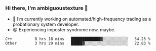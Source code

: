 ### Hi there, I'm ambiguoustexture 👋

<!--
**ambiguoustexture/ambiguoustexture** is a ✨ _special_ ✨ repository because its `README.md` (this file) appears on your GitHub profile.

Here are some ideas to get you started:
-->
- 🔭 I’m currently working on automated/high-frequency trading as a probationary system developer.
- :worried: Experiencing imposter syndrome now, maybe.

<!--START_SECTION:waka-->

```text
C++          8 hrs 18 mins   █████████████▓░░░░░░░░░░░   54.25 %
Other        3 hrs 29 mins   █████▓░░░░░░░░░░░░░░░░░░░   22.83 %
```

<!--END_SECTION:waka-->
